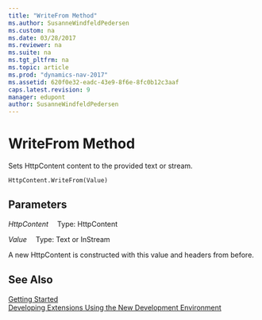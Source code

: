 ```yaml
---
title: "WriteFrom Method"
ms.author: SusanneWindfeldPedersen
ms.custom: na
ms.date: 03/28/2017
ms.reviewer: na
ms.suite: na
ms.tgt_pltfrm: na
ms.topic: article
ms.prod: "dynamics-nav-2017"
ms.assetid: 620f0e32-eadc-43e9-8f6e-8fc0b12c3aaf
caps.latest.revision: 9
manager: edupont
author: SusanneWindfeldPedersen
---
```


# WriteFrom Method
Sets HttpContent content to the provided text or stream.

```
HttpContent.WriteFrom(Value)
```

## Parameters
*HttpContent*
&emsp;Type: HttpContent

*Value*
&emsp;Type: Text or InStream

A new HttpContent is constructed with this value and headers from before.

## See Also
[Getting Started](newdev-get-started.md)  
[Developing Extensions Using the New Development Environment](newdev-dev-overview.md)